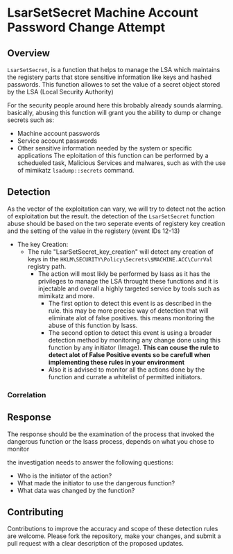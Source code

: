 # LsarSetSecret Machine Account Password Change Attempt

## Overview

`LsarSetSecret`, is a function that helps to manage the LSA which maintains the registery parts that store sensitive information like keys and hashed passwords.
This function allowes to set the value of a secret object stored by the LSA (Local Security Authority)

For the security people around here this brobably already sounds alarming. basically, abusing this function will grant you the ability to dump or change secrets such as:
- Machine account passwords
- Service account passwords
- Other sensitive information needed by the system or specific applications
The eploitation of this function can be performed by a schedueled task, Malicious Services and malwares, such as with the use of mimikatz `lsadump::secrets` command.

## Detection

As the vector of the exploitation can vary, we will try to detect not the action of exploitation but the result. the detection of the `LsarSetSecret` function abuse should be based on the two seperate events of registery key creation and the setting of the value in the registery (event IDs 12-13)
* The key Creation:
  - The rule "LsarSetSecret_key_creation" will detect any creation of keys in the 
    `HKLM\SECURITY\Policy\Secrets\$MACHINE.ACC\CurrVal` registry path.
    - The action will most likly be performed by lsass as it has the privileges to manage the LSA throught these functions and it is injectable and overall a highly targeted service by tools such as mimikatz and more.
      - The first option to detect this event is as described in the rule. this may be more precise way of detection that will eliminate alot of false positives. this means monitoring the abuse of this function by lsass.
      - The second option to detect this event is using a broader detection method by monitoring any change done using this function by any initiator (Image). **This can couse the rule to detect alot of False Positive events so be carefull when implementing these rules in your environment**
      - Also it is advised to monitor all the actions done by the function and currate a whitelist of permitted initiators.


### Correlation


## Response

The response should be the examination of the process that invoked the dangerous function or the lsass process, depends on what you chose to monitor

the investigation needs to answer the following questions:
* Who is the initiator of the action?
* What made the initiator to use the dangerous function?
* What data was changed by the function?


## Contributing

Contributions to improve the accuracy and scope of these detection rules are welcome. Please fork the repository, make your changes, and submit a pull request with a clear description of the proposed updates.

